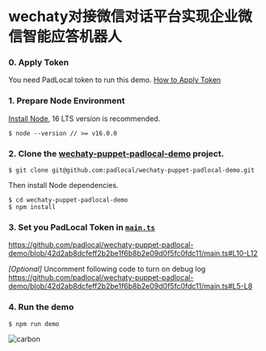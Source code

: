 # wechaty对接微信对话平台实现企业微信智能应答机器人
### 0. Apply Token
You need PadLocal token to run this demo. [How to Apply Token](https://github.com/padlocal/wechaty-puppet-padlocal/wiki/How-to-Apply-Token)

### 1. Prepare Node Environment
[Install Node](https://nodejs.org/), 16 LTS version is recommended.
```
$ node --version // >= v16.0.0
``` 
### 2. Clone the [wechaty-puppet-padlocal-demo](https://github.com/padlocal/wechaty-puppet-padlocal-demo) project.

```
$ git clone git@github.com:padlocal/wechaty-puppet-padlocal-demo.git
```
Then install Node dependencies.
```
$ cd wechaty-puppet-padlocal-demo
$ npm install
``` 

### 3. Set you PadLocal Token in [`main.ts`](https://github.com/padlocal/wechaty-puppet-padlocal-demo/blob/master/main.ts)
https://github.com/padlocal/wechaty-puppet-padlocal-demo/blob/42d2ab8dcfeff2b2be1f6b8b2e09d0f5fc0fdc11/main.ts#L10-L12

_[Optional]_ Uncomment following code to turn on debug log
https://github.com/padlocal/wechaty-puppet-padlocal-demo/blob/42d2ab8dcfeff2b2be1f6b8b2e09d0f5fc0fdc11/main.ts#L5-L8


### 4. Run the demo
```
$ npm run demo
```
![carbon](https://user-images.githubusercontent.com/64943823/117439626-a6cde080-af65-11eb-85a5-815aa422b5c5.png)

